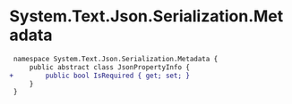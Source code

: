 # System.Text.Json.Serialization.Metadata

``` diff
 namespace System.Text.Json.Serialization.Metadata {
     public abstract class JsonPropertyInfo {
+        public bool IsRequired { get; set; }
     }
 }
```

